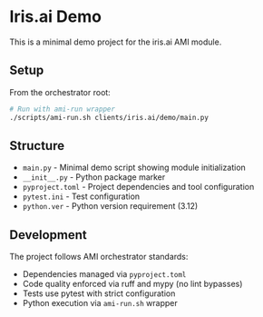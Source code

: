 # Iris.ai Demo

This is a minimal demo project for the iris.ai AMI module.

## Setup

From the orchestrator root:

```bash
# Run with ami-run wrapper
./scripts/ami-run.sh clients/iris.ai/demo/main.py
```

## Structure

- `main.py` - Minimal demo script showing module initialization
- `__init__.py` - Python package marker
- `pyproject.toml` - Project dependencies and tool configuration
- `pytest.ini` - Test configuration
- `python.ver` - Python version requirement (3.12)

## Development

The project follows AMI orchestrator standards:

- Dependencies managed via `pyproject.toml`
- Code quality enforced via ruff and mypy (no lint bypasses)
- Tests use pytest with strict configuration
- Python execution via `ami-run.sh` wrapper
